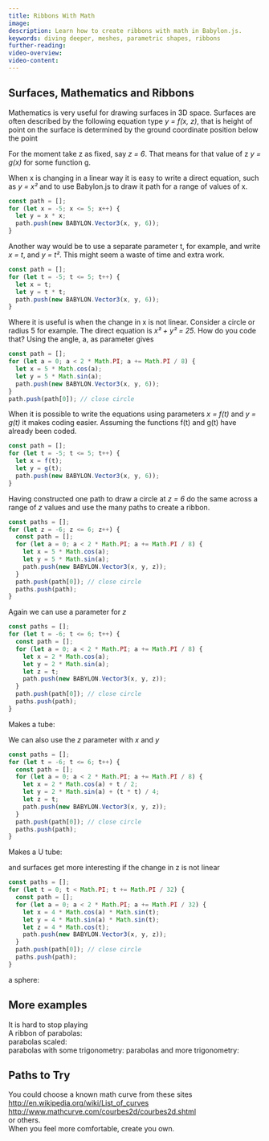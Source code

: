```yaml
---
title: Ribbons With Math
image:
description: Learn how to create ribbons with math in Babylon.js.
keywords: diving deeper, meshes, parametric shapes, ribbons
further-reading:
video-overview:
video-content:
---
```


## Surfaces, Mathematics and Ribbons

Mathematics is very useful for drawing surfaces in 3D space. Surfaces are often described by the following equation type _y = f(x, z)_, that is height of point on the surface is determined by the ground coordinate position below the point

For the moment take z as fixed, say _z = 6_. That means for that value of z _y = g(x)_ for some function g.

When x is changing in a linear way it is easy to write a direct equation, such as _y = x²_ and to use Babylon.js to draw it path for a range of values of x.

```javascript
const path = [];
for (let x = -5; x <= 5; x++) {
  let y = x * x;
  path.push(new BABYLON.Vector3(x, y, 6));
}
```

Another way would be to use a separate parameter t, for example, and write _x = t_, and _y = t²_. This might seem a waste of time and extra work.

```javascript
const path = [];
for (let t = -5; t <= 5; t++) {
  let x = t;
  let y = t * t;
  path.push(new BABYLON.Vector3(x, y, 6));
}
```

Where it is useful is when the change in x is not linear. Consider a circle or radius 5 for example. The direct equation is _x² + y² = 25_. How do you code that? Using the angle, a, as parameter gives

```javascript
const path = [];
for (let a = 0; a < 2 * Math.PI; a += Math.PI / 8) {
  let x = 5 * Math.cos(a);
  let y = 5 * Math.sin(a);
  path.push(new BABYLON.Vector3(x, y, 6));
}
path.push(path[0]); // close circle
```

When it is possible to write the equations using parameters _x = f(t)_ and _y = g(t)_ it makes coding easier. Assuming the functions f(t) and g(t) have already been coded.

```javascript
const path = [];
for (let t = -5; t <= 5; t++) {
  let x = f(t);
  let y = g(t);
  path.push(new BABYLON.Vector3(x, y, 6));
}
```

Having constructed one path to draw a circle at _z = 6_ do the same across a range of _z_ values and use the many paths to create a ribbon.

```javascript
const paths = [];
for (let z = -6; z <= 6; z++) {
  const path = [];
  for (let a = 0; a < 2 * Math.PI; a += Math.PI / 8) {
    let x = 5 * Math.cos(a);
    let y = 5 * Math.sin(a);
    path.push(new BABYLON.Vector3(x, y, z));
  }
  path.push(path[0]); // close circle
  paths.push(path);
}
```

Again we can use a parameter for _z_

```javascript
const paths = [];
for (let t = -6; t <= 6; t++) {
  const path = [];
  for (let a = 0; a < 2 * Math.PI; a += Math.PI / 8) {
    let x = 2 * Math.cos(a);
    let y = 2 * Math.sin(a);
    let z = t;
    path.push(new BABYLON.Vector3(x, y, z));
  }
  path.push(path[0]); // close circle
  paths.push(path);
}
```

Makes a tube: <Playground id="#F6JW5W#18" title="Math-Based Ribbon Tube" description="Simple example of creating ribbon tube with math."/>

We can also use the _z_ parameter with _x_ and _y_

```javascript
const paths = [];
for (let t = -6; t <= 6; t++) {
  const path = [];
  for (let a = 0; a < 2 * Math.PI; a += Math.PI / 8) {
    let x = 2 * Math.cos(a) + t / 2;
    let y = 2 * Math.sin(a) + (t * t) / 4;
    let z = t;
    path.push(new BABYLON.Vector3(x, y, z));
  }
  path.push(path[0]); // close circle
  paths.push(path);
}
```

Makes a U tube: <Playground id="#F6JW5W#19" title="Math-Based Ribbon U-Tube" description="Simple example of creating ribbon U-tube with math."/>

and surfaces get more interesting if the change in z is not linear

```javascript
const paths = [];
for (let t = 0; t < Math.PI; t += Math.PI / 32) {
  const path = [];
  for (let a = 0; a < 2 * Math.PI; a += Math.PI / 32) {
    let x = 4 * Math.cos(a) * Math.sin(t);
    let y = 4 * Math.sin(a) * Math.sin(t);
    let z = 4 * Math.cos(t);
    path.push(new BABYLON.Vector3(x, y, z));
  }
  path.push(path[0]); // close circle
  paths.push(path);
}
```

a sphere: <Playground id="#F6JW5W#25" title="Math-Based Ribbon Sphere" description="Simple example of creating ribbon sphere with math."/>

## More examples

It is hard to stop playing  
A ribbon of parabolas: <Playground id="#F6JW5W#22" title="Math-Based Ribbon Parabolas" description="Simple example of creating ribbon parabolas with math."/>  
parabolas scaled: <Playground id="#F6JW5W#21" title="Math-Based Scaled Ribbon Parabolas" description="Simple example of creating scaled ribbon parabolas with math."/>  
parabolas with some trigonometry: <Playground id="#F6JW5W#23" title="Trigonometry-Based Ribbon Parabolas 1" description="Simple example of creating ribbon parabolas with trigonometry."/>
parabolas and more trigonometry: <Playground id="#F6JW5W#24" title="Trigonometry-Based Ribbon Parabolas 2" description="Simple example of creating ribbon parabolas with trigonometry."/>

## Paths to Try

You could choose a known math curve from these sites
http://en.wikipedia.org/wiki/List_of_curves  
http://www.mathcurve.com/courbes2d/courbes2d.shtml  
or others.  
When you feel more comfortable, create you own.
